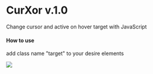# CurXor v.1.0
Change cursor and active on hover target with JavaScript

#### How to use
add class name "target" to your desire elements

![](https://www.img.in.th/images/191f2487680fab565600fdc073c179e2.gif)
